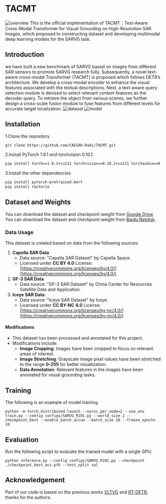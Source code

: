 # TACMT
![overview](./figures/fig1.png)
This is the official implementation of TACMT：Text-Aware Cross-Modal Transformer for Visual Grounding on High-Resolution SAR Images, which proposed to constructing dataset and developing multimodal deep learning models for the SARVG task.
## Introduction
we have built a new benchmark of SARVG based on images from different SAR sensors to promote SARVG research fully. Subsequently, a novel text-aware cross-modal Transformer (TACMT) is proposed which follows DETR’s architecture. We develop a cross-modal encoder to enhance the visual features associated with the textual descriptions. Next, a text-aware query selection module is devised to select relevant context features as the decoder query. To retrieve the object from various scenes, we further design a cross-scale fusion module to fuse features from different levels for accurate target localization.
![dataset](./figures/fig5.png)
![model](./figures/fig2.png)

## Installation
1.Clone the repository
```bash
git clone https://github.com/CAESAR-Radi/TACMT.git
```
2.Install PyTorch 1.9.1 and torchvision 0.10.1.
```bash
pip install torch==1.9.1+cu111 torchvision==0.10.1+cu111 torchaudio==0.9.1 -f https://download.pytorch.org/whl/torch_stable.html
```
3.Install the other dependencies
```bash
pip install pytorch-pretrained-bert
pip install rasterio
```
## Dataset and Weights
You can download the dataset and checkpoint weight from [Google Drive](https://drive.google.com/drive/folders/1ed_tF7xJs3s721WXR1uS0Nsq94p9C9nd?usp=sharing)<br>
You can download the dataset and checkpoint weight from [Baidu Netdisk](https://pan.baidu.com/s/1rE7UMFOS4LWvfbrfT85d0Q?pwd=66y3).

### Data Usage

This dataset is created based on data from the following sources:

1. **Capella SAR Data**  
   - Data source: "Capella SAR Dataset" by Capella Space.  
   - Licensed under **CC BY 4.0** License: [https://creativecommons.org/licenses/by/4.0/](https://creativecommons.org/licenses/by/4.0/)
2. **GF-3 SAR Data**  
   - Data source: "GF-3 SAR Dataset" by China Center for Resources Satellite Data and Application.  
3. **Iceye SAR Data**  
   - Data source: "Iceye SAR Dataset" by Iceye.  
   - Licensed under **CC BY-NC 4.0** License: [https://creativecommons.org/licenses/by-nc/4.0/](https://creativecommons.org/licenses/by-nc/4.0/)

#### Modifications
- This dataset has been processed and annotated for this project.  
- Modifications include:
  - **Image Cropping**: Images have been cropped to focus on relevant areas of interest.
  - **Image Stretching**: Grayscale image pixel values have been stretched to the range **0-255** for better visualization.
  - **Data Annotation**: Relevant features in the images have been annotated for visual grounding tasks.



## Training
The following is an example of model training.
```
python -m torch.distributed.launch --nproc_per_node=2 --use_env train.py --config configs/SARVG_R101.py --world_size 2 --checkpoint_best --enable_batch_accum --batch_size 10 --freeze_epochs 10
```
## Evaluation
Run the following script to evaluate the trained model with a single GPU.
```
python inference.py --config configs/SARVG_R101.py --checkpoint ./checkpoint_best_acc.pth --test_split val
```
## Acknowledgement
Part of our code is based on the previous works [VLTVG](https://github.com/yangli18/VLTVG/tree/master) and [RT-DETR](https://github.com/lyuwenyu/RT-DETR), thanks for the authors.
